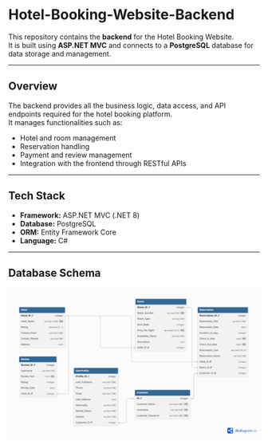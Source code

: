 # Hotel-Booking-Website-Backend

This repository contains the **backend** for the Hotel Booking Website.  
It is built using **ASP.NET MVC** and connects to a **PostgreSQL** database for data storage and management.

---

## Overview

The backend provides all the business logic, data access, and API endpoints required for the hotel booking platform.  
It manages functionalities such as:

- Hotel and room management  
- Reservation handling  
- Payment and review management  
- Integration with the frontend through RESTful APIs  

---

## Tech Stack

- **Framework:** ASP.NET MVC (.NET 8)  
- **Database:** PostgreSQL  
- **ORM:** Entity Framework Core  
- **Language:** C#  

---

## Database Schema

![Database Schema](docs/schema.png)

